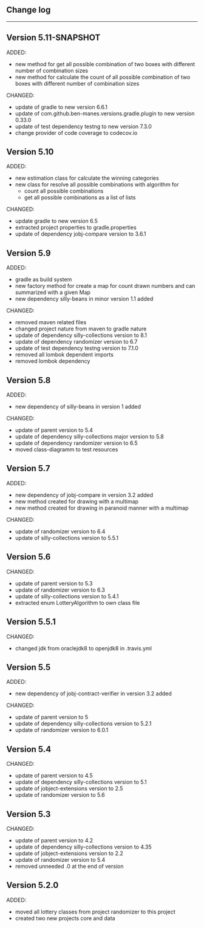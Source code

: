 ## Change log
----------------------

Version 5.11-SNAPSHOT
-------------

ADDED:

- new method for get all possible combination of two boxes with different number of combination sizes
- new method for calculate the count of all possible combination of two boxes with different number of combination sizes

CHANGED:

- update of gradle to new version 6.6.1
- update of com.github.ben-manes.versions.gradle.plugin to new version 0.33.0
- update of test dependency testng to new version 7.3.0
- change provider of code coverage to codecov.io

Version 5.10
-------------

ADDED:

- new estimation class for calculate the winning categories
- new class for resolve all possible combinations with algorithm for 
    - count all possible combinations
    - get all possible combinations as a list of lists

CHANGED:

- update gradle to new version 6.5
- extracted project properties to gradle.properties
- update of dependency jobj-compare version to 3.6.1

Version 5.9
-------------

ADDED:
 
- gradle as build system
- new factory method for create a map for count drawn numbers and can summarized with a given Map
- new dependency silly-beans in minor version 1.1 added

CHANGED:

- removed maven related files
- changed project nature from maven to gradle nature
- update of dependency silly-collections version to 8.1
- update of dependency randomizer version to 6.7
- update of test dependency testng version to 7.1.0
- removed all lombok dependent imports
- removed lombok dependency

Version 5.8
-------------

ADDED:
 
- new dependency of silly-beans in version 1 added

CHANGED:

- update of parent version to 5.4
- update of dependency silly-collections major version to 5.8
- update of dependency randomizer version to 6.5
- moved class-diagramm to test resources

Version 5.7
-------------

ADDED:
 
- new dependency of jobj-compare in version 3.2 added
- new method created for drawing with a multimap
- new method created for drawing in paranoid manner with a multimap 

CHANGED:

- update of randomizer version to 6.4
- update of silly-collections version to 5.5.1

Version 5.6
-------------

CHANGED:

- update of parent version to 5.3
- update of randomizer version to 6.3
- update of silly-collections version to 5.4.1
- extracted enum LotteryAlgorithm to own class file

Version 5.5.1
-------------

CHANGED:

- changed jdk from oraclejdk8 to openjdk8 in .travis.yml

Version 5.5
-------------

ADDED:
 
- new dependency of jobj-contract-verifier in version 3.2 added

CHANGED:

- update of parent version to 5
- update of dependency silly-collections version to 5.2.1
- update of randomizer version to 6.0.1

Version 5.4
-------------

CHANGED:

- update of parent version to 4.5
- update of dependency silly-collections version to 5.1
- update of jobject-extensions version to 2.5
- update of randomizer version to 5.6

Version 5.3
-------------

CHANGED:

- update of parent version to 4.2
- update of dependency silly-collections version to 4.35
- update of jobject-extensions version to 2.2
- update of randomizer version to 5.4
- removed unneeded .0 at the end of version

Version 5.2.0
-------------

ADDED:
 
- moved all lottery classes from project randomizer to this project
- created two new projects core and data

